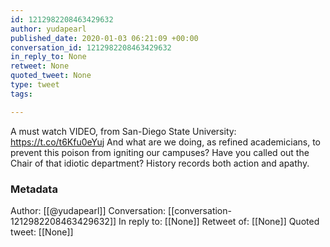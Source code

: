 ```yaml
---
id: 1212982208463429632
author: yudapearl
published_date: 2020-01-03 06:21:09 +00:00
conversation_id: 1212982208463429632
in_reply_to: None
retweet: None
quoted_tweet: None
type: tweet
tags:

---
```


A must watch VIDEO, from San-Diego State University:
https://t.co/t6Kfu0eYuj
And what are we doing, as refined academicians, to
prevent this poison from igniting our campuses?
Have you called out the Chair of that idiotic department? History records both action and apathy.

### Metadata

Author: [[@yudapearl]]
Conversation: [[conversation-1212982208463429632]]
In reply to: [[None]]
Retweet of: [[None]]
Quoted tweet: [[None]]
